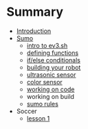 # Summary

* [Introduction](README.md)
* [Sumo](sumo.md)
   * [intro to ev3.sh](sumo_lesson_1.md)
   * [defining functions](lesson_2.md)
   * [if/else conditionals](lesson_3.md)
   * [building your robot](building_your_robot.md)
   * [ultrasonic sensor](lesson_4.md)
   * [color sensor](color_sensor.md)
   * [working on code](working_on_code.md)
   * working on build
   * [sumo rules](sumo_rules.md)
* Soccer
   * [lesson 1](lesson_1.md)

